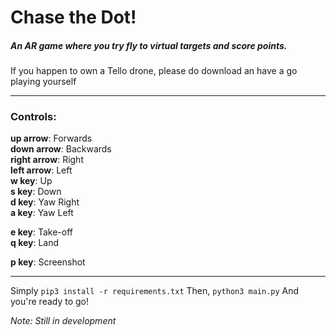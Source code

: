 # Chase the Dot!
##### An AR game where you try fly to virtual targets and score points.
If you happen to own a Tello drone, please do download an have a go playing yourself

***
### Controls:
**up arrow**: Forwards  
**down arrow**: Backwards  
**right arrow**: Right  
**left arrow**: Left  
**w key**: Up  
**s key**: Down  
**d key**: Yaw Right  
**a key**: Yaw Left  

**e key**: Take-off  
**q key**: Land  

**p key**: Screenshot  
***
Simply
``pip3 install -r requirements.txt``
Then,
``python3 main.py``
And you're ready to go!

*Note: Still in development*
